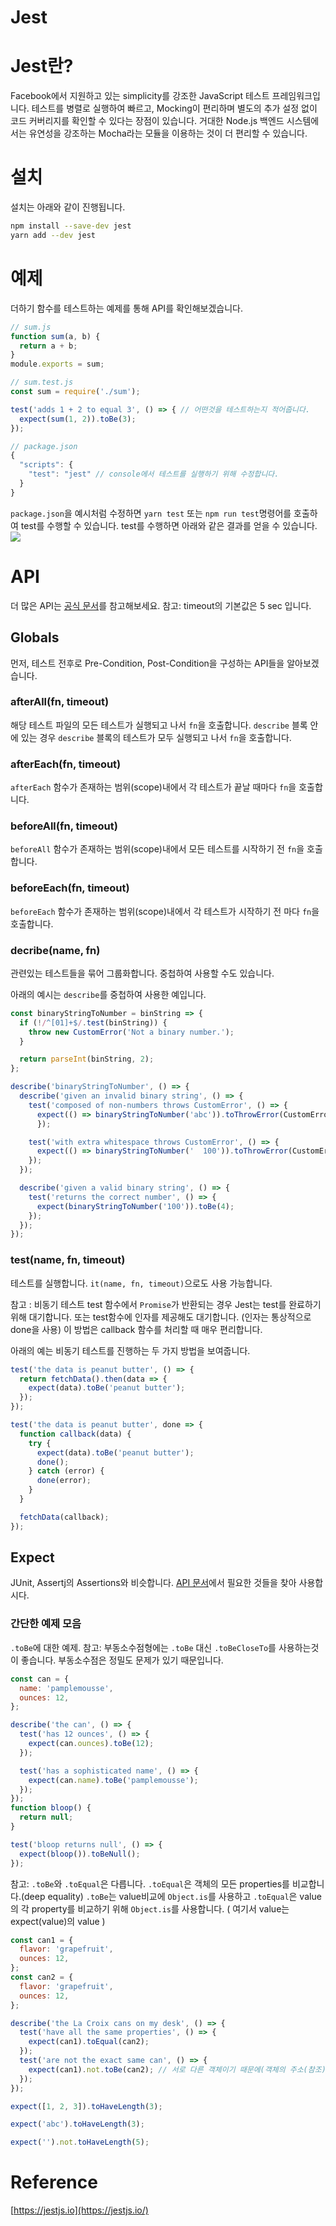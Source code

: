 # Jest

# Jest란?
Facebook에서 지원하고 있는 simplicity를 강조한 JavaScript 테스트 프레임워크입니다.
테스트를 병렬로 실행하여 빠르고, Mocking이 편리하며 별도의 추가 설정 없이 코드 커버리지를 확인할 수 있다는 장점이 있습니다.
거대한 Node.js 백엔드 시스템에서는 유연성을 강조하는 Mocha라는 모듈을 이용하는 것이 더 편리할 수 있습니다.

# 설치
설치는 아래와 같이 진행됩니다.
```bash
npm install --save-dev jest
yarn add --dev jest
```

# 예제
더하기 함수를 테스트하는 예제를 통해 API를 확인해보겠습니다.
```javascript
// sum.js
function sum(a, b) {
  return a + b;
}
module.exports = sum;

// sum.test.js
const sum = require('./sum');

test('adds 1 + 2 to equal 3', () => { // 어떤것을 테스트하는지 적어줍니다.
  expect(sum(1, 2)).toBe(3); 
});

// package.json
{
  "scripts": {
    "test": "jest" // console에서 테스트를 실행하기 위해 수정합니다.
  }
}
```
`package.json`을 예시처럼 수정하면 `yarn test` 또는 `npm run test`명령어를 호출하여 test를 수행할 수 있습니다.
test를 수행하면 아래와 같은 결과를 얻을 수 있습니다.
![](Jest/image2021-12-8_16-15-15.png)

# API
더 많은 API는 [공식 문서](https://jestjs.io/docs/api)를 참고해보세요.
참고: timeout의 기본값은 5 sec 입니다.

## Globals
먼저, 테스트 전후로 Pre-Condition, Post-Condition을 구성하는 API들을 알아보겠습니다.
### afterAll(fn, timeout)
해당 테스트 파일의 모든 테스트가 실행되고 나서 `fn`을 호출합니다.
`describe` 블록 안에 있는 경우 `describe` 블록의 테스트가 모두 실행되고 나서 `fn`을 호출합니다.
### afterEach(fn, timeout)
`afterEach` 함수가 존재하는 범위(scope)내에서 각 테스트가 끝날 때마다 `fn`을 호출합니다.
### beforeAll(fn, timeout)
`beforeAll` 함수가 존재하는 범위(scope)내에서 모든 테스트를 시작하기 전 `fn`을 호출합니다.
### beforeEach(fn, timeout)
`beforeEach` 함수가 존재하는 범위(scope)내에서 각 테스트가 시작하기 전 마다 `fn`을 호출합니다.
### decribe(name, fn)
관련있는 테스트들을 묶어 그룹화합니다.
중첩하여 사용할 수도 있습니다.

아래의 예시는 `describe`를 중첩하여 사용한 예입니다.
```javascript
const binaryStringToNumber = binString => {
  if (!/^[01]+$/.test(binString)) {
    throw new CustomError('Not a binary number.');
  }

  return parseInt(binString, 2);
};

describe('binaryStringToNumber', () => {
  describe('given an invalid binary string', () => {
    test('composed of non-numbers throws CustomError', () => {
      expect(() => binaryStringToNumber('abc')).toThrowError(CustomError);
	  });

    test('with extra whitespace throws CustomError', () => {
      expect(() => binaryStringToNumber('  100')).toThrowError(CustomError);
    });
  });

  describe('given a valid binary string', () => {
    test('returns the correct number', () => {
      expect(binaryStringToNumber('100')).toBe(4);
    });
  });
});
```

### test(name, fn, timeout)
테스트를 실행합니다.
`it(name, fn, timeout)`으로도 사용 가능합니다.

참고 : 비동기 테스트
test 함수에서 `Promise`가 반환되는 경우 Jest는 test를 완료하기 위해 대기합니다.
또는 test함수에 인자를 제공해도 대기합니다. (인자는 통상적으로 done을 사용)
이 방법은 callback 함수를 처리할 때 매우 편리합니다.

아래의 예는 비동기 테스트를 진행하는 두 가지 방법을 보여줍니다.
```javascript
test('the data is peanut butter', () => {
  return fetchData().then(data => {
    expect(data).toBe('peanut butter');
  });
});

test('the data is peanut butter', done => {
  function callback(data) {
    try {
      expect(data).toBe('peanut butter');
      done();
    } catch (error) {
      done(error);
    }
  }

  fetchData(callback);
});
```

## Expect
JUnit, Assertj의 Assertions와 비슷합니다.
[API 문서](https://jestjs.io/docs/expect)에서 필요한 것들을 찾아 사용합시다.

### 간단한 예제 모음
`.toBe`에 대한 예제.
참고: 부동소수점형에는 `.toBe` 대신 `.toBeCloseTo`를 사용하는것이 좋습니다. 부동소수점은 정밀도 문제가 있기 때문입니다.
```javascript
const can = {
  name: 'pamplemousse',
  ounces: 12,
};

describe('the can', () => {
  test('has 12 ounces', () => {
    expect(can.ounces).toBe(12);
  });

  test('has a sophisticated name', () => {
    expect(can.name).toBe('pamplemousse');
  });
});
function bloop() {
  return null;
}

test('bloop returns null', () => {
  expect(bloop()).toBeNull();
});
```

참고: `.toBe`와 `.toEqual`은 다릅니다. `.toEqual`은 객체의 모든 properties를 비교합니다.(deep equality)
`.toBe`는 value비교에 `Object.is`를 사용하고 `.toEqual`은 value의 각 property를 비교하기 위해 `Object.is`를 사용합니다. ( 여기서 value는 expect(value)의 value )
```javascript
const can1 = {
  flavor: 'grapefruit',
  ounces: 12,
};
const can2 = {  
  flavor: 'grapefruit',
  ounces: 12,
};

describe('the La Croix cans on my desk', () => {
  test('have all the same properties', () => {
    expect(can1).toEqual(can2);
  });
  test('are not the exact same can', () => {
    expect(can1).not.toBe(can2); // 서로 다른 객체이기 때문에(객체의 주소(참조)가 다름) 다르다고 판단합니다.
  });
});

expect([1, 2, 3]).toHaveLength(3);

expect('abc').toHaveLength(3);

expect('').not.toHaveLength(5);
```

# Reference
 [https://jestjs.io](https://jestjs.io/) 